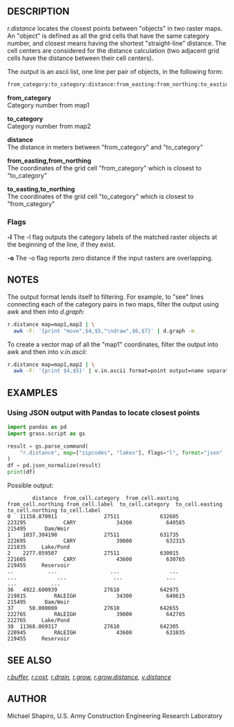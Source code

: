 ## DESCRIPTION

*r.distance* locates the closest points between "objects" in two raster
maps. An "object" is defined as all the grid cells that have the same
category number, and closest means having the shortest "straight-line"
distance. The cell centers are considered for the distance calculation
(two adjacent grid cells have the distance between their cell centers).

The output is an ascii list, one line per pair of objects, in the
following form:

```sh
from_category:to_category:distance:from_easting:from_northing:to_easting:to_northing
```

**from_category**  
Category number from map1

**to_category**  
Category number from map2

**distance**  
The distance in meters between "from_category" and "to_category"

**from_easting,from_northing**  
The coordinates of the grid cell "from_category" which is closest to "to_category"

**to_easting,to_northing**  
The coordinates of the grid cell "to_category" which is closest to "from_category"

### Flags

**-l** The -l flag outputs the category labels of the matched raster
objects at the beginning of the line, if they exist.

**-o** The -o flag reports zero distance if the input rasters are
overlapping.

## NOTES

The output format lends itself to filtering. For example, to "see" lines
connecting each of the category pairs in two maps, filter the output
using awk and then into *d.graph*:

```sh
r.distance map=map1,map2 | \
  awk -F: '{print "move",$4,$5,"\ndraw",$6,$7}' | d.graph -m
```

To create a vector map of all the "map1" coordinates, filter the output
into awk and then into *v.in.ascii*:

```sh
r.distance map=map1,map2 | \
  awk -F: '{print $4,$5}' | v.in.ascii format=point output=name separator=space
```

## EXAMPLES

### Using JSON output with Pandas to locate closest points

```python
import pandas as pd
import grass.script as gs

result = gs.parse_command(
    "r.distance", map=["zipcodes", "lakes"], flags="l", format="json"
)
df = pd.json_normalize(result)
print(df)
```

Possible output:

```text
        distance  from_cell.category  from_cell.easting  from_cell.northing from_cell.label  to_cell.category  to_cell.easting  to_cell.northing to_cell.label
0   11158.870911               27511             632605              223295            CARY             34300           640585            215495      Dam/Weir
1    1037.304198               27511             631735              222695            CARY             39000           632315            221835     Lake/Pond
2    2277.059507               27511             630015              221605            CARY             43600           630765            219455     Reservoir
..           ...                 ...                ...                 ...             ...               ...              ...               ...           ...
36   4922.600939               27610             642975              219815         RALEIGH             34300           640615            215495      Dam/Weir
37     50.000000               27610             642655              222765         RALEIGH             39000           642705            222765     Lake/Pond
38  11368.069317               27610             642305              220945         RALEIGH             43600           631035            219455     Reservoir
```

## SEE ALSO

*[r.buffer](r.buffer.md), [r.cost](r.cost.md), [r.drain](r.drain.md),
[r.grow](r.grow.md), [r.grow.distance](r.grow.distance.md),
[v.distance](v.distance.md)*

## AUTHOR

Michael Shapiro, U.S. Army Construction Engineering Research Laboratory
